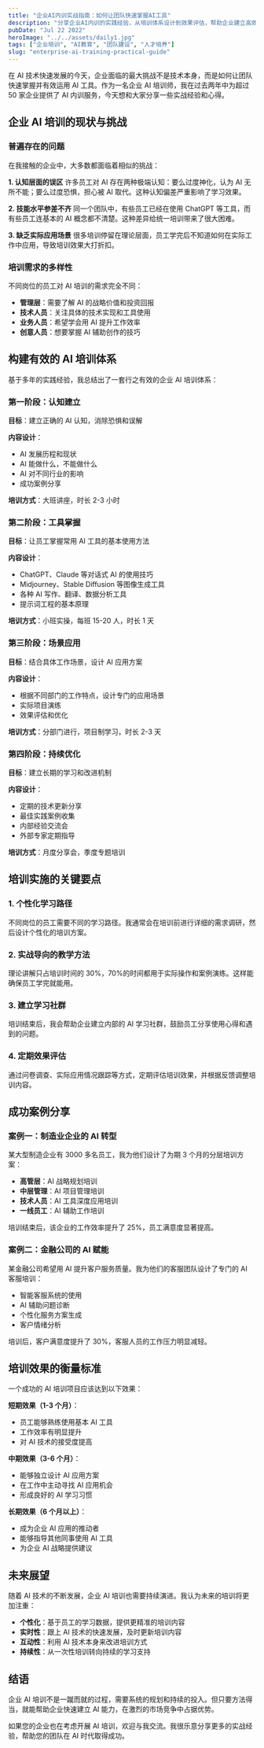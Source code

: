 ```yaml
---
title: "企业AI内训实战指南：如何让团队快速掌握AI工具"
description: "分享企业AI内训的实践经验，从培训体系设计到效果评估，帮助企业建立高效的AI人才培养机制。"
pubDate: "Jul 22 2022"
heroImage: "../../assets/daily1.jpg"
tags: ["企业培训", "AI教育", "团队建设", "人才培养"]
slug: "enterprise-ai-training-practical-guide"
---
```


在 AI 技术快速发展的今天，企业面临的最大挑战不是技术本身，而是如何让团队快速掌握并有效运用 AI 工具。作为一名企业 AI 培训师，我在过去两年中为超过 50 家企业提供了 AI 内训服务，今天想和大家分享一些实战经验和心得。

## 企业 AI 培训的现状与挑战

### 普遍存在的问题

在我接触的企业中，大多数都面临着相似的挑战：

**1. 认知层面的误区**
许多员工对 AI 存在两种极端认知：要么过度神化，认为 AI 无所不能；要么过度恐惧，担心被 AI 取代。这种认知偏差严重影响了学习效果。

**2. 技能水平参差不齐**
同一个团队中，有些员工已经在使用 ChatGPT 等工具，而有些员工连基本的 AI 概念都不清楚。这种差异给统一培训带来了很大困难。

**3. 缺乏实际应用场景**
很多培训停留在理论层面，员工学完后不知道如何在实际工作中应用，导致培训效果大打折扣。

### 培训需求的多样性

不同岗位的员工对 AI 培训的需求完全不同：

- **管理层**：需要了解 AI 的战略价值和投资回报
- **技术人员**：关注具体的技术实现和工具使用
- **业务人员**：希望学会用 AI 提升工作效率
- **创意人员**：想要掌握 AI 辅助创作的技巧

## 构建有效的 AI 培训体系

基于多年的实践经验，我总结出了一套行之有效的企业 AI 培训体系：

### 第一阶段：认知建立

**目标**：建立正确的 AI 认知，消除恐惧和误解

**内容设计**：

- AI 发展历程和现状
- AI 能做什么，不能做什么
- AI 对不同行业的影响
- 成功案例分享

**培训方式**：大班讲座，时长 2-3 小时

### 第二阶段：工具掌握

**目标**：让员工掌握常用 AI 工具的基本使用方法

**内容设计**：

- ChatGPT、Claude 等对话式 AI 的使用技巧
- Midjourney、Stable Diffusion 等图像生成工具
- 各种 AI 写作、翻译、数据分析工具
- 提示词工程的基本原理

**培训方式**：小班实操，每班 15-20 人，时长 1 天

### 第三阶段：场景应用

**目标**：结合具体工作场景，设计 AI 应用方案

**内容设计**：

- 根据不同部门的工作特点，设计专门的应用场景
- 实际项目演练
- 效果评估和优化

**培训方式**：分部门进行，项目制学习，时长 2-3 天

### 第四阶段：持续优化

**目标**：建立长期的学习和改进机制

**内容设计**：

- 定期的技术更新分享
- 最佳实践案例收集
- 内部经验交流会
- 外部专家定期指导

**培训方式**：月度分享会，季度专题培训

## 培训实施的关键要点

### 1. 个性化学习路径

不同岗位的员工需要不同的学习路径。我通常会在培训前进行详细的需求调研，然后设计个性化的培训方案。

### 2. 实战导向的教学方法

理论讲解只占培训时间的 30%，70%的时间都用于实际操作和案例演练。这样能确保员工学完就能用。

### 3. 建立学习社群

培训结束后，我会帮助企业建立内部的 AI 学习社群，鼓励员工分享使用心得和遇到的问题。

### 4. 定期效果评估

通过问卷调查、实际应用情况跟踪等方式，定期评估培训效果，并根据反馈调整培训内容。

## 成功案例分享

### 案例一：制造业企业的 AI 转型

某大型制造企业有 3000 多名员工，我为他们设计了为期 3 个月的分层培训方案：

- **高管层**：AI 战略规划培训
- **中层管理**：AI 项目管理培训
- **技术人员**：AI 工具深度应用培训
- **一线员工**：AI 辅助工作培训

培训结束后，该企业的工作效率提升了 25%，员工满意度显著提高。

### 案例二：金融公司的 AI 赋能

某金融公司希望用 AI 提升客户服务质量。我为他们的客服团队设计了专门的 AI 客服培训：

- 智能客服系统的使用
- AI 辅助问题诊断
- 个性化服务方案生成
- 客户情绪分析

培训后，客户满意度提升了 30%，客服人员的工作压力明显减轻。

## 培训效果的衡量标准

一个成功的 AI 培训项目应该达到以下效果：

**短期效果（1-3 个月）**：

- 员工能够熟练使用基本 AI 工具
- 工作效率有明显提升
- 对 AI 技术的接受度提高

**中期效果（3-6 个月）**：

- 能够独立设计 AI 应用方案
- 在工作中主动寻找 AI 应用机会
- 形成良好的 AI 学习习惯

**长期效果（6 个月以上）**：

- 成为企业 AI 应用的推动者
- 能够指导其他同事使用 AI 工具
- 为企业 AI 战略提供建议

## 未来展望

随着 AI 技术的不断发展，企业 AI 培训也需要持续演进。我认为未来的培训将更加注重：

- **个性化**：基于员工的学习数据，提供更精准的培训内容
- **实时性**：跟上 AI 技术的快速发展，及时更新培训内容
- **互动性**：利用 AI 技术本身来改进培训方式
- **持续性**：从一次性培训转向持续的学习支持

## 结语

企业 AI 培训不是一蹴而就的过程，需要系统的规划和持续的投入。但只要方法得当，就能帮助企业快速建立 AI 能力，在激烈的市场竞争中占据优势。

如果您的企业也在考虑开展 AI 培训，欢迎与我交流。我很乐意分享更多的实战经验，帮助您的团队在 AI 时代取得成功。
